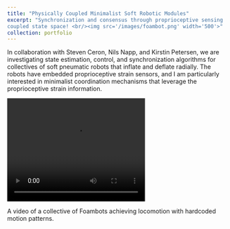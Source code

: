 ```yaml
---
title: "Physically Coupled Minimalist Soft Robotic Modules"
excerpt: "Synchronization and consensus through proprioceptive sensing of a
coupled state space! <br/><img src='/images/foambot.png' width='500'>"
collection: portfolio
---
```


In collaboration with Steven Ceron, Nils Napp, and Kirstin Petersen, we are
investigating state estimation, control, and synchronization algorithms for
collectives of soft pneumatic robots that inflate and deflate radially. The
robots have embedded proprioceptive strain sensors, and I am particularly
interested in minimalist coordination mechanisms that leverage the
proprioceptive strain information.

<video width="320" height="240" controls>
    <source src="/files/speeduphallway-small.mp4" type="video/mp4">
    Your browser does not support the video tag.
</video>

A video of a collective of Foambots achieving locomotion with hardcoded motion
patterns.
